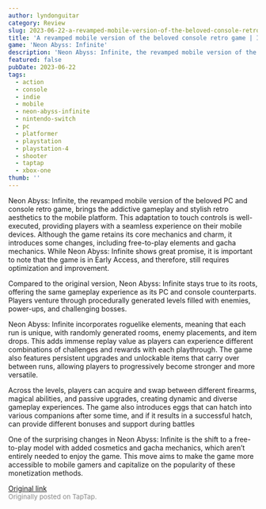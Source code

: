 ```yaml
---
author: lyndonguitar
category: Review
slug: 2023-06-22-a-revamped-mobile-version-of-the-beloved-console-retro-game-impressions-neon-abyss-inf
title: 'A revamped mobile version of the beloved console retro game | Impressions - Neon Abyss: Infinite'
game: 'Neon Abyss: Infinite'
description: 'Neon Abyss: Infinite, the revamped mobile version of the beloved PC and console retro game, brings the addictive gameplay and stylish retro aesthetics to the mobile platform. This adaptation to touch controls is well-executed, providing players with a seamless experience on their mobile devices. Although the game retains its core mechanics and charm, it introduces some changes, including free-to-play elements and gacha mechanics. While Neon Abyss: Infinite shows great promise, it is important to note that the game is in Early Access, and therefore, still requires optimization and improvement.'
featured: false
pubDate: 2023-06-22
tags:
  - action
  - console
  - indie
  - mobile
  - neon-abyss-infinite
  - nintendo-switch
  - pc
  - platformer
  - playstation
  - playstation-4
  - shooter
  - taptap
  - xbox-one
thumb: ''
---
```


Neon Abyss: Infinite, the revamped mobile version of the beloved PC and console retro game, brings the addictive gameplay and stylish retro aesthetics to the mobile platform. This adaptation to touch controls is well-executed, providing players with a seamless experience on their mobile devices. Although the game retains its core mechanics and charm, it introduces some changes, including free-to-play elements and gacha mechanics. While Neon Abyss: Infinite shows great promise, it is important to note that the game is in Early Access, and therefore, still requires optimization and improvement.

Compared to the original version, Neon Abyss: Infinite stays true to its roots, offering the same gameplay experience as its PC and console counterparts. Players venture through procedurally generated levels filled with enemies, power-ups, and challenging bosses.

Neon Abyss: Infinite incorporates roguelike elements, meaning that each run is unique, with randomly generated rooms, enemy placements, and item drops. This adds immense replay value as players can experience different combinations of challenges and rewards with each playthrough. The game also features persistent upgrades and unlockable items that carry over between runs, allowing players to progressively become stronger and more versatile.

Across the levels, players can acquire and swap between different firearms, magical abilities, and passive upgrades, creating dynamic and diverse gameplay experiences. The game also introduces eggs that can hatch into various companions after some time, and if it results in a successful hatch, can provide different bonuses and support during battles

One of the surprising changes in Neon Abyss: Infinite is the shift to a free-to-play model with added cosmetics and gacha mechanics, which aren’t entirely needed to enjoy the game. This move aims to make the game more accessible to mobile gamers and capitalize on the popularity of these monetization methods.

[Original link](https://www.taptap.io/post/5876800)<br><span style="font-size: 0.95em; color: #888;">Originally posted on TapTap.</span>
